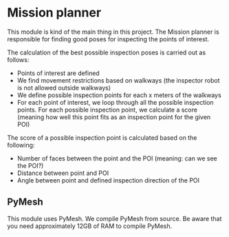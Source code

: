 # Mission planner

This module is kind of the main thing in this project. The Mission planner is responsible for finding good poses for inspecting the points of interest.

The calculation of the best possible inspection poses is carried out as follows:

- Points of interest are defined
- We find movement restrictions based on walkways (the inspector robot is not allowed outside walkways)
- We define possible inspection points for each x meters of the walkways
- For each point of interest, we loop through all the possible inspection points. For each possible inspection point, we calculate a score (meaning how well this point fits as an inspection point for the given POI)

The score of a possible inspection point is calculated based on the following:
- Number of faces between the point and the POI (meaning: can we see the POI?)
- Distance between point and POI
- Angle between point and defined inspection direction of the POI

## PyMesh

This module uses PyMesh. We compile PyMesh from source. Be aware that you need approximately 12GB of RAM to compile PyMesh.